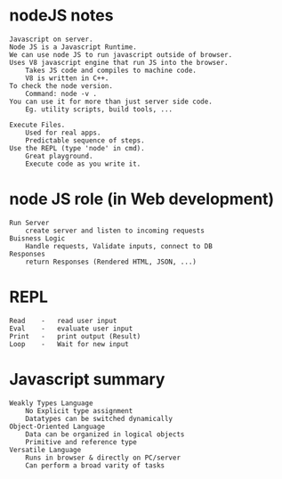 # nodeJS notes
    Javascript on server.
    Node JS is a Javascript Runtime.
    We can use node JS to run javascript outside of browser.
    Uses V8 javascript engine that run JS into the browser.
        Takes JS code and compiles to machine code.
        V8 is written in C++.
    To check the node version.
        Command: node -v .
    You can use it for more than just server side code.
        Eg. utility scripts, build tools, ...

    Execute Files.
        Used for real apps.
        Predictable sequence of steps.
    Use the REPL (type 'node' in cmd).
        Great playground.
        Execute code as you write it.

# node JS role (in Web development)
    Run Server
        create server and listen to incoming requests
    Buisness Logic
        Handle requests, Validate inputs, connect to DB
    Responses
        return Responses (Rendered HTML, JSON, ...)  

# REPL
    Read    -   read user input
    Eval    -   evaluate user input
    Print   -   print output (Result)
    Loop    -   Wait for new input

# Javascript summary
    Weakly Types Language
        No Explicit type assignment
        Datatypes can be switched dynamically
    Object-Oriented Language
        Data can be organized in logical objects
        Primitive and reference type
    Versatile Language
        Runs in browser & directly on PC/server
        Can perform a broad varity of tasks